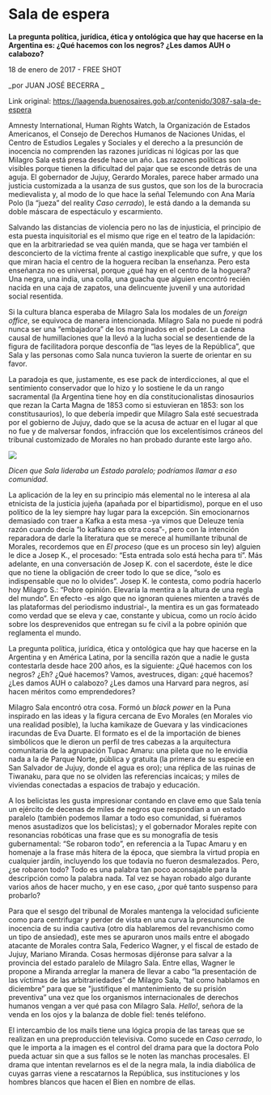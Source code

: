 # Sala de espera

**La pregunta política, jurídica, ética y ontológica que hay que hacerse en la Argentina es: ¿Qué hacemos con los negros? ¿Les damos AUH o calabozo?**

18 de enero de 2017 - FREE SHOT

_por JUAN JOSÉ BECERRA _

Link original: https://laagenda.buenosaires.gob.ar/contenido/3087-sala-de-espera



Amnesty International, Human Rights Watch, la Organización de Estados Americanos, el Consejo de Derechos Humanos de Naciones Unidas, el Centro de Estudios Legales y Sociales y el derecho a la presunción de inocencia no comprenden las razones jurídicas ni lógicas por las que Milagro Sala está presa desde hace un año. Las razones políticas son visibles porque tienen la dificultad del pajar que se esconde detrás de una aguja. El gobernador de Jujuy, Gerardo Morales, parece haber armado una justicia customizada a la usanza de sus gustos, que son los de la burocracia medievalista y, al modo de lo que hace la señal Telemundo con Ana María Polo (la “jueza” del reality *Caso cerrado*), le está dando a la demanda su doble máscara de espectáculo y escarmiento.




Salvando las distancias de violencia pero no las de injusticia, el principio de esta puesta inquisitorial es el mismo que rige en el teatro de la lapidación: que en la arbitrariedad se vea quién manda, que se haga ver también el desconcierto de la víctima frente al castigo inexplicable que sufre, y que los que miran hacia el centro de la hoguera reciban la enseñanza. Pero esta enseñanza no es universal, porque ¿qué hay en el centro de la hoguera? Una negra, una india, una colla, una guacha que alguien encontró recién nacida en una caja de zapatos, una delincuente juvenil y una autoridad social resentida.




Si la cultura blanca esperaba de Milagro Sala los modales de un *foreign office*, se equivoca de manera intencionada. Milagro Sala no puede ni podrá nunca ser una “embajadora” de los marginados en el poder. La cadena causal de humillaciones que la llevó a la lucha social se desentiende de la figura de facilitadora porque desconfía de “las leyes de la República”, que Sala y las personas como Sala nunca tuvieron la suerte de orientar en su favor.




La paradoja es que, justamente, es ese pack de interdicciones, al que el sentimiento conservador que lo hizo y lo sostiene le da un rango sacramental (la Argentina tiene hoy en día constitucionalistas dinosaurios que rezan la Carta Magna de 1853 como si estuvieran en 1853: son los constitusaurios), lo que debería impedir que Milagro Sala esté secuestrada por el gobierno de Jujuy, dado que se la acusa de actuar en el lugar al que no fue y de malversar fondos, infracción que los excelentísimos cráneos del tribunal customizado de Morales no han probado durante este largo año.




![](https://cdn.flowlikemusic.com/files/images/34718/be4a559f-322e-41c9-84c7-6ba350568fd2.jpg)




*Dicen que Sala lideraba un Estado paralelo; podríamos llamar a eso comunidad.*




La aplicación de la ley en su principio más elemental no le interesa al ala etnicista de la justicia jujeña (apañada por el bipartidismo), porque en el uso político de la ley siempre hay lugar para la excepción. Sin emocionarnos demasiado con traer a Kafka a esta mesa -ya vimos que Deleuze tenía razón cuando decía “lo kafkiano es otra cosa”-, pero con la intención reparadora de darle la literatura que se merece al humillante tribunal de Morales, recordemos que en *El proceso* (que es un proceso sin ley) alguien le dice a Josep K., el procesado: “Esta entrada solo está hecha para tí”. Más adelante, en una conversación de Josep K. con el sacerdote, éste le dice que no tiene la obligación de creer todo lo que se dice, “solo es indispensable que no lo olvides”. Josep K. le contesta, como podría hacerlo hoy Milagro S.: “Pobre opinión. Elevaría la mentira a la altura de una regla del mundo”. En efecto -es algo que no ignoran quienes mienten a través de las plataformas del periodismo industrial-, la mentira es un gas formateado como verdad que se eleva y cae, constante y ubicua, como un rocío ácido sobre los desprevenidos que entregan su fe civil a la pobre opinión que reglamenta el mundo.




La pregunta política, jurídica, ética y ontológica que hay que hacerse en la Argentina y en América Latina, por la sencilla razón que a nadie le gusta contestarla desde hace 200 años, es la siguiente: ¿Qué hacemos con los negros? ¿Eh? ¿Qué hacemos? Vamos, avestruces, digan: ¿qué hacemos? ¿Les damos AUH o calabozo? ¿Les damos una Harvard para negros, así hacen méritos como emprendedores?




Milagro Sala encontró otra cosa. Formó un *black power* en la Puna inspirado en las ideas y la figura cercana de Evo Morales (en Morales vio una realidad posible), la lucha kamikaze de Guevara y las vindicaciones iracundas de Eva Duarte. El formato es el de la importación de bienes simbólicos que le dieron un perfil de tres cabezas a la arquitectura comunitaria de la agrupación Tupac Amaru: una pileta que no le envidia nada a la de Parque Norte, pública y gratuita (la primera de su especie en San Salvador de Jujuy, donde el agua es oro); una réplica de las ruinas de Tiwanaku, para que no se olviden las referencias incaicas; y miles de viviendas conectadas a espacios de trabajo y educación.




A los belicistas les gusta impresionar contando en clave emo que Sala tenía un ejército de decenas de miles de negros que respondían a un estado paralelo (también podemos llamar a todo eso comunidad, si fuéramos menos asustadizos que los belicistas); y el gobernador Morales repite con resonancias robóticas una frase que es su monografía de tesis gubernamental: “Se robaron todo”, en referencia a la Tupac Amaru y en homenaje a la frase más hitera de la época, que siembra la virtud propia en cualquier jardín, incluyendo los que todavía no fueron desmalezados. Pero, ¿se robaron todo? Todo es una palabra tan poco aconsajable para la descripción como la palabra nada. Tal vez se hayan robado algo durante varios años de hacer mucho, y en ese caso, ¿por qué tanto suspenso para probarlo?




Para que el sesgo del tribunal de Morales mantenga la velocidad suficiente como para centrifugar y perder de vista en una curva la presunción de inocencia de su india cautiva (otro día hablaremos del revanchismo como un tipo de ansiedad), este mes se apuraron unos mails entre el abogado atacante de Morales contra Sala, Federico Wagner, y el fiscal de estado de Jujuy, Mariano Miranda. Cosas hermosas dijéronse para salvar a la provincia del estado paralelo de Milagro Sala. Entre ellas, Wagner le propone a Miranda arreglar la manera de llevar a cabo “la presentación de las víctimas de las arbitrariedades” de Milagro Sala, “tal como hablamos en diciembre” para que se "justifique el mantenimiento de su prisión preventiva” una vez que los organismos internacionales de derechos humanos vengan a ver qué pasa con Milagro Sala. *Hello!*, señora de la venda en los ojos y la balanza de doble fiel: tenés teléfono.




El intercambio de los mails tiene una lógica propia de las tareas que se realizan en una preproducción televisiva. Como sucede en *Caso cerrado*, lo que le importa a la imagen es el control del drama para que la doctora Polo pueda actuar sin que a sus fallos se le noten las manchas procesales. El drama que intentan revelarnos es el de la negra mala, la india diabólica de cuyas garras viene a rescatarnos la República, sus instituciones y los hombres blancos que hacen el Bien en nombre de ellas.



